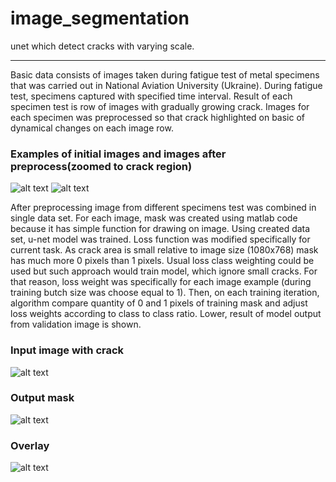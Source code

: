 # image_segmentation
unet which detect cracks with varying scale.

---


Basic data consists of images taken during fatigue test of metal specimens that was carried out in National Aviation University (Ukraine). During fatigue test, specimens captured with specified time interval. Result of each specimen test is row of images with gradually growing crack. Images for each specimen was preprocessed so that crack highlighted on basic of dynamical changes on each image row.  


### Examples of initial images and images after preprocess(zoomed to crack region) 
![alt text](https://github.com/akomp22/image_segmentation/blob/master/img/1.PNG)
![alt text](https://github.com/akomp22/image_segmentation/blob/master/img/2.PNG)


After preprocessing image from different specimens test was combined in single data set. For each image, mask was created using matlab code because it has simple function for drawing on image. Using created data set, u-net model was trained. Loss function was modified specifically for current task. As crack area is small relative to image size (1080x768) mask has much more 0 pixels than 1 pixels. Usual loss class weighting could be used but such approach would train model, which ignore small cracks. For that reason, loss weight was specifically for each image example (during training butch size was choose equal to 1). Then, on each training iteration, algorithm compare quantity of 0 and 1 pixels of training mask and adjust loss weights according to class to class ratio. Lower, result of model output from validation image is shown.


### Input image with crack
![alt text](https://github.com/akomp22/image_segmentation/blob/master/img/gh20_2.png)

### Output mask
![alt text](https://github.com/akomp22/image_segmentation/blob/master/img/gh20_0.png)




### Overlay
![alt text](https://github.com/akomp22/image_segmentation/blob/master/img/gh20_3%20(1).png)
